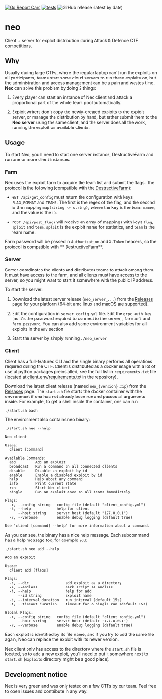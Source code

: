 [![Go Report Card](https://goreportcard.com/badge/github.com/pomo-mondreganto/neo)](https://goreportcard.com/report/github.com/pomo-mondreganto/neo)
[![tests](https://github.com/pomo-mondreganto/neo/actions/workflows/tests.yml/badge.svg)](https://github.com/pomo-mondreganto/neo/actions/workflows/tests.yml)
![GitHub release (latest by date)](https://img.shields.io/github/v/release/pomo-mondreganto/neo)

# neo

Client + server for exploit distribution during Attack & Defence CTF competitions.

## Why

Usually during large CTFs, where the regular laptop can't run the exploits on all participants, teams start some cloud
servers to run these exploits on, but the administration and access management can be a pain and wastes time. **Neo**
can solve this problem by doing 2 things:

1. Every player can start an instance of Neo client and attack a proportional part of the whole team pool automatically.

2. Exploit writers don't copy the newly-created exploits to the exploit server, or manage the distribution by hand, but
   rather submit them to the **Neo server** using the same client, and the server does all the work, running the exploit
   on available clients.

## Usage

To start Neo, you'll need to start one server instance, DestructiveFarm and run one or more client instances.

### Farm

Neo uses the exploit farm to acquire the team list and submit the flags. The protocol is the following
(compatible with the [DestructiveFarm](https://github.com/DestructiveVoice/DestructiveFarm)):

- `GET /api/get_config` must return the configuration with keys `FLAG_FORMAT` and `TEAMS`. The first is the regex of the
  flag, and the second is the mapping `map(string -> string)`, where the key is the team name, and the value is the ip.

- `POST /api/post_flags` will receive an array of mappings with keys `flag`, `sploit` and `team`. `sploit` is the
  exploit name for statistics, and `team` is the team name.

Farm password will be passed in `Authorization` and `X-Token` headers, so the protocol is compatible with **
DestructiveFarm**.

### Server

Server coordinates the clients and distributes teams to attack among them. It must have access to the farm, and all
clients must have access to the server, so you might want to start it somewhere with the public IP address.

To start the server:

1. Download the latest server release (`neo_server_...`) from
   the [Releases](https://github.com/pomo-mondreganto/neo/releases)
   page for your platform (64-bit amd linux and macOS are supported).

2. Edit the configuration in `server_config.yml` file. Edit the `grpc_auth_key` (as it's the password required to
   connect to the server), `farm.url` and `farm.password`. You can also add some environment variables for all exploits
   in the `env` section

3. Start the server by simply running `./neo_server`

### Client

Client has a full-featured CLI and the single binary performs all operations required during the CTF. Client is
distributed as a docker image with a lot of useful python packages preinstalled, see the full list in `requirements.txt`
file (located at [client_env/requirements.txt](./client_env/requirements.txt) in the repository).

Download the latest client release (named `neo_{version}.zip`) from the
[Releases](https://github.com/pomo-mondreganto/neo/releases) page. The `start.sh` file starts the docker container with
the environment if one has not already been run and passes all arguments inside. For example, to get a shell inside the
container, one can run

```shell
./start.sh bash
```

The environment also contains neo binary:

```shell
./start.sh neo --help

Neo client

Usage:
  client [command]

Available Commands:
  add         Add an exploit
  broadcast   Run a command on all connected clients
  disable     Disable an exploit by id
  enable      Enable a disabled exploit by id
  help        Help about any command
  info        Print current state
  run         Start Neo client
  single      Run an exploit once on all teams immediately

Flags:
  -c, --config string   config file (default "client_config.yml")
  -h, --help            help for client
      --host string     server host (default "127.0.0.1")
  -v, --verbose         enable debug logging (default true)

Use "client [command] --help" for more information about a command.
```

As you can see, the binary has a nice help message. Each subcommand has a help message too, for example `add`:

```shell
./start.sh neo add --help

Add an exploit

Usage:
  client add [flags]

Flags:
  -d, --dir                 add exploit as a directory
  -e, --endless             mark script as endless
  -h, --help                help for add
      --id string           exploit name
  -i, --interval duration   run interval (default 15s)
  -t, --timeout duration    timeout for a single run (default 15s)

Global Flags:
  -c, --config string   config file (default "client_config.yml")
      --host string     server host (default "127.0.0.1")
  -v, --verbose         enable debug logging (default true)
```

Each exploit is identified by its file name, and if you try to add the same file again, Neo can replace the exploit with
its newer version.

Neo client only has access to the directory where the `start.sh` file is located, so to add a new exploit, you'll need
to put it somewhere next to `start.sh` (`exploits` directory might be a good place).

## Development notice

Neo is very green and was only tested on a few CTFs by our team. Feel free to open issues and contribute in any way.
